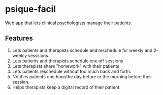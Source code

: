 # psique-facil
Web app that lets clinical psychologists manage their patients.

## Features
1. Lets patients and therapists schedule and reschedule for weekly and 2-weekly sesssions.
2. Lets patients and therapists schedule one off sessions
3. Lets therapists share "homework" with their patients
4. Lets patients reschedule without too much back and forth.
5. Notifies patients one hour/the day before or the morning before their session.
6. Helps therapists keep a digital record of their patient.